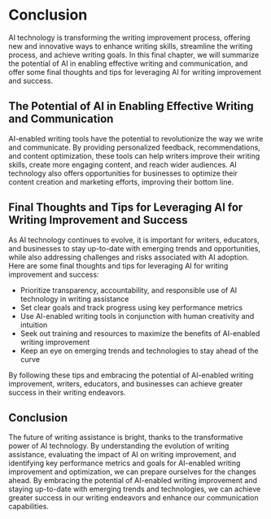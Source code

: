 # Conclusion

AI technology is transforming the writing improvement process, offering new and innovative ways to enhance writing skills, streamline the writing process, and achieve writing goals. In this final chapter, we will summarize the potential of AI in enabling effective writing and communication, and offer some final thoughts and tips for leveraging AI for writing improvement and success.

The Potential of AI in Enabling Effective Writing and Communication
-------------------------------------------------------------------

AI-enabled writing tools have the potential to revolutionize the way we write and communicate. By providing personalized feedback, recommendations, and content optimization, these tools can help writers improve their writing skills, create more engaging content, and reach wider audiences. AI technology also offers opportunities for businesses to optimize their content creation and marketing efforts, improving their bottom line.

Final Thoughts and Tips for Leveraging AI for Writing Improvement and Success
-----------------------------------------------------------------------------

As AI technology continues to evolve, it is important for writers, educators, and businesses to stay up-to-date with emerging trends and opportunities, while also addressing challenges and risks associated with AI adoption. Here are some final thoughts and tips for leveraging AI for writing improvement and success:

* Prioritize transparency, accountability, and responsible use of AI technology in writing assistance
* Set clear goals and track progress using key performance metrics
* Use AI-enabled writing tools in conjunction with human creativity and intuition
* Seek out training and resources to maximize the benefits of AI-enabled writing improvement
* Keep an eye on emerging trends and technologies to stay ahead of the curve

By following these tips and embracing the potential of AI-enabled writing improvement, writers, educators, and businesses can achieve greater success in their writing endeavors.

Conclusion
----------

The future of writing assistance is bright, thanks to the transformative power of AI technology. By understanding the evolution of writing assistance, evaluating the impact of AI on writing improvement, and identifying key performance metrics and goals for AI-enabled writing improvement and optimization, we can prepare ourselves for the changes ahead. By embracing the potential of AI-enabled writing improvement and staying up-to-date with emerging trends and technologies, we can achieve greater success in our writing endeavors and enhance our communication capabilities.